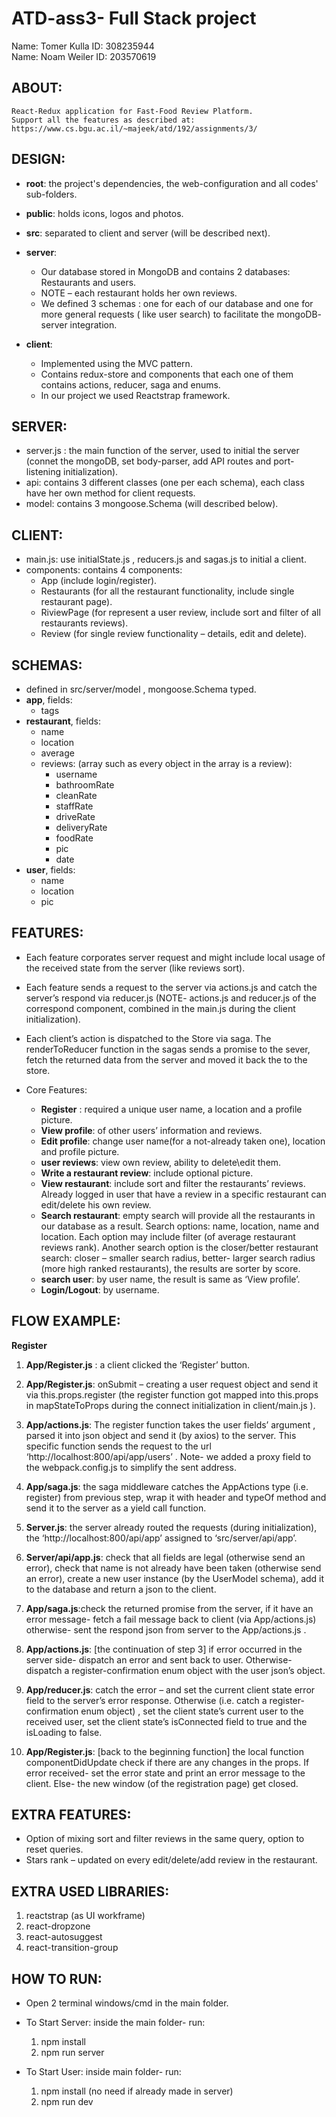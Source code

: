 
# ATD-ass3- Full Stack project
Name: Tomer Kulla
ID: 308235944 <br/>
Name: Noam Weiler
ID: 203570619 <br/>

## ABOUT:

	React-Redux application for Fast-Food Review Platform.
	Support all the features as described at: 
	https://www.cs.bgu.ac.il/~majeek/atd/192/assignments/3/


## DESIGN:

* **root**: the project's dependencies, the web-configuration and all codes' sub-folders.
* **public**: holds icons, logos and photos.
* **src**: separated to client and server (will be described next).
* **server**:
	- Our database stored in MongoDB and contains 2 databases:
		Restaurants and users. 
	- NOTE – each restaurant holds her own reviews.
	- We defined 3 schemas : one for each of our database and one for more general requests ( like user search) to facilitate the mongoDB- server integration.

* **client**:	
	- Implemented using the MVC pattern.
	- Contains redux-store and components that each one of them contains actions, reducer, saga and enums.
	- In our project we used Reactstrap framework.

		
## SERVER:
- server.js :	the main function of the server, used to initial the server (connet the mongoDB, set body-parser, 
						add API routes and port-listening initialization).
- api:			contains 3 different classes (one per each schema), each class have her own method for client requests.
- model:			contains 3 mongoose.Schema (will described below).
		
## CLIENT:
* main.js:	use initialState.js , reducers.js and sagas.js to initial a client.
* components: contains 4 components: 
	- App (include login/register).
	- Restaurants (for all the restaurant functionality, include single restaurant page).
	- RiviewPage (for represent a user review, include sort and filter of all restaurants reviews).
	- Review (for single review functionality – details, edit and delete).


## SCHEMAS: 
* defined in src/server/model , mongoose.Schema typed. <br>
* **app**, fields:
	- tags
* **restaurant**, fields:
	- name
	- location
	- average
	- reviews: (array such as every object in the array is a review):
		- username
		- bathroomRate
		- cleanRate
		- staffRate
		- driveRate
		- deliveryRate
		- foodRate
		- pic
		- date
* **user**, fields:
	- name
	- location
	- pic

## FEATURES:
* Each feature corporates server request and might include local usage of the received state from the server (like reviews sort).
* Each feature sends a request to the server via actions.js and catch the server’s respond via reducer.js (NOTE- actions.js and reducer.js of the correspond component, combined in the main.js during the client initialization).
* Each client’s action is dispatched to the Store via saga. The renderToReducer function in the sagas sends a promise to the sever, fetch the returned data from the server and moved it back the to the store.

* Core Features:
	- **Register** : required a unique user name, a location and a profile picture.
	- **View profile**: of other users’ information and reviews.
	- **Edit profile**: change user name(for a not-already taken one), location and profile picture.
	- **user reviews**: view own review, ability to delete\edit them.
	- **Write a restaurant review**: include optional picture.
	- **View restaurant**: include sort and filter the restaurants’ reviews. Already logged in user that  have a review in a specific restaurant can edit/delete his own review.
	- **Search restaurant**: empty search will provide all the restaurants in our database as a result. Search options: name, location, name and location. Each option may include filter (of average restaurant reviews rank). Another search option is the closer/better restaurant search: closer – smaller search radius, better- larger search radius (more high ranked restaurants), the results are sorter by score. 
	- **search user**: by user name, the result is same as ‘View profile’.
	- **Login/Logout**: by username.


## FLOW EXAMPLE:

**Register**
1)	**App/Register.js** : a client clicked the ‘Register’ button.

2)	**App/Register.js**: onSubmit – creating a user request object and send it via this.props.register (the register function got mapped into this.props in mapStateToProps during the connect initialization in client/main.js ).

3)	**App/actions.js**: The register function takes the user fields’ argument , parsed it into json object and send it (by axios) to the server. This specific function sends the request to the url ‘http://localhost:800/api/app/users’ . Note- we added a proxy field to the webpack.config.js to simplify the sent address.

4)	**App/saga.js**: the saga middleware catches the AppActions type (i.e. register) from previous step, wrap it with header and typeOf method and send it to the server as a yield call function. 

5)	**Server.js**: the server already routed the requests (during initialization), the ‘http://localhost:800/api/app’ assigned to ‘src/server/api/app’.

6)	**Server/api/app.js**: check that all fields are legal (otherwise send an error), check that name is not already have been taken (otherwise send an error), create a new user instance (by the UserModel schema), add it to the database and return a json to the client.

7)	**App/saga.js**:check the returned promise from the server, if it have an error message- fetch a fail message back to client (via App/actions.js) otherwise- sent the respond json from server to the App/actions.js .

8)	**App/actions.js**: [the continuation of step 3] if error occurred in the server side- dispatch an error and sent back to user. Otherwise- dispatch a register-confirmation enum object with the user json’s object.


9)	**App/reducer.js**: catch the error – and set the current client state error field to the server’s error response. Otherwise (i.e. catch a register-confirmation enum object) , set the client state’s current user to the received user, set the client state’s isConnected field to true and the isLoading to false.

10)	**App/Register.js**: [back to the beginning function] the local function componentDidUpdate check if there are any changes in the props. If error received- set the error state and print an error message to the client. Else- the new window (of the registration page) get closed.

## EXTRA FEATURES:
* Option of mixing sort and filter reviews in the same query, option to reset queries.
* Stars rank – updated on every edit/delete/add review in the restaurant.

## EXTRA USED LIBRARIES:
1. reactstrap (as UI workframe)
2. react-dropzone
3. react-autosuggest
4. react-transition-group


## HOW TO RUN: 
* Open 2 terminal windows/cmd in the main folder.
* To Start Server:
	inside the main folder-
	run:
	1.	npm install
	2.	npm run server

* To Start User:
	inside main folder-
	run:
	1.	npm install (no need if already made in server)
	2.	npm run dev

